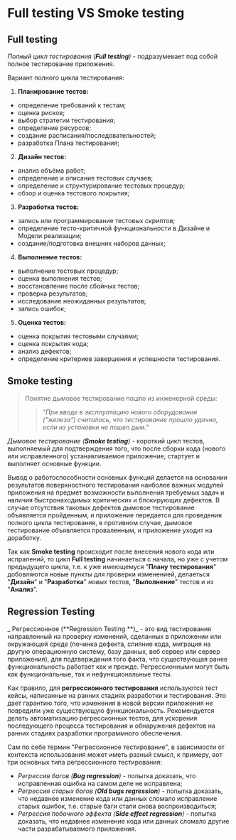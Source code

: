 # Full testing VS Smoke testing

## Full testing

_Полный цикл тестирования (**Full testing**)_ - подразумевает под собой полное тестирование приложения.

Вариант полного цикла тестирования:

1. **Планирование тестов:**

- определение требований к тестам;
- оценка рисков;
- выбор стратегии тестирования;
- определение ресурсов;
- создание расписания/последовательностей;
- разработка Плана тестирования;

2. **Дизайн тестов:**

- анализ объёма работ;
- определение и описание тестовых случаев;
- определение и структурирование тестовых процедур;
- обзор и оценка тестового покрытия;

3. **Разработка тестов:**

- запись или программирование тестовых скриптов;
- определение тесто-критичной функциональности в Дизайне и Модели реализации;
- создание/подготовка внешних наборов данных;

4. **Выполнение тестов:**

- выполнение тестовых процедур;
- оценка выполнения тестов;
- восстановление после сбойных тестов;
- проверка результатов;
- исследование неожиданных результатов;
- запись ошибок;

5. **Оценка тестов:**

- оценка покрытия тестовыми случаями;
- оценка покрытия кода;
- анализ дефектов;
- определение критериев завершения и успешности тестирования.

## Smoke testing

> Понятие дымовое тестирование пошло из инженерной среды:
>> _"При вводе в эксплуатацию нового оборудования ("железа") считалось, что тестирование прошло удачно, если из установки не пошел дым."_

_Дымовое тестирование (**Smoke testing**)_ - короткий цикл тестов, выполняемый для подтверждения того, что после сборки кода (нового или исправленного) устанавливаемое приложение, стартует и выполняет основные функции.

Вывод о работоспособности основных функций делается на основании результатов поверхностного тестирования наиболее важных модулей приложения на предмет возможности выполнения требуемых задач и наличия быстронаходимых критических и блокирующих дефектов. В случае отсутствия таковых дефектов дымовое тестирование объявляется пройденным, и приложение передается для проведения полного цикла тестирования, в противном случае, дымовое тестирование объявляется проваленным, и приложение уходит на доработку.

Так как **Smoke testing** происходит после внесения нового кода или испралений, то цикл **Full testing** начинаеться с начала, но уже с учетом предыдущего цикла, т.е. к уже имеющемуся "**Плану тестирования**" добовляются новые пункты для проверки измененией, делаеться "**Дизайн**" и "**Разработка**" _новых_ тестов, "**Выполнение**" тестов и из "**Анализ**".

## Regression Testing

_ Регрессионное (**Regression Testing **)_ - это вид тестирования направленный на проверку изменений, сделанных в приложении или окружающей среде (починка дефекта, слияние кода, миграция на другую операционную систему, базу данных, веб сервер или сервер приложения), для подтверждения того факта, что существующая ранее функциональность работает как и прежде. Регрессионными могут быть как функциональные, так и нефункциональные тесты.

Как правило, для **регрессионного тестирования** используются тест кейсы, написанные на ранних стадиях разработки и тестирования. Это дает гарантию того, что изменения в новой версии приложения не повредили уже существующую функциональность. Рекомендуется делать автоматизацию регрессионных тестов, для ускорения последующего процесса тестирования и обнаружения дефектов на ранних стадиях разработки программного обеспечения.

Сам по себе термин "Регрессионное тестирование", в зависимости от контекста использования может иметь разный смысл, к примеру, вот три основных типа регрессионного тестирования:

- _Регрессия багов (**Bug regression**)_ - попытка доказать, что исправленная ошибка на самом деле не исправлена;
- _Регрессия старых багов (**Old bugs regression**)_ - попытка доказать, что недавнее изменение кода или данных сломало исправление старых ошибок, т.е. старые баги стали снова воспроизводиться;
- _Регрессия побочного эффекта (**Side effect regression**)_ - попытка доказать, что недавнее изменение кода или данных сломало другие части разрабатываемого приложения.
